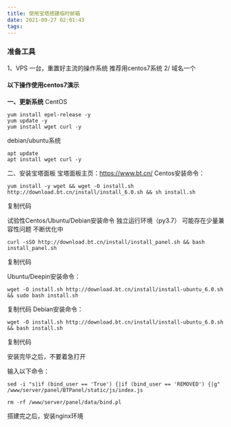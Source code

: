 ```yaml
---
title: 使用宝塔搭建临时邮箱
date: 2021-09-27 02:01:43
tags:
---
```


### 准备工具

1、VPS 一台，重置好主流的操作系统
推荐用centos7系统
2/ 域名一个

#### 以下操作使用centos7演示

**一、更新系统**
CentOS
```
yum install epel-release -y
yum update -y
yum install wget curl -y
```

debian/ubuntu系统

```
apt update 
apt install wget curl -y
```

二、安装宝塔面板
宝塔面板主页：https://www.bt.cn/
Centos安装命令：
```
yum install -y wget && wget -O install.sh http://download.bt.cn/install/install_6.0.sh && sh install.sh
```
复制代码

试验性Centos/Ubuntu/Debian安装命令 独立运行环境（py3.7） 可能存在少量兼容性问题 不断优化中  
```
curl -sSO http://download.bt.cn/install/install_panel.sh && bash install_panel.sh
```
复制代码

Ubuntu/Deepin安装命令：
```
wget -O install.sh http://download.bt.cn/install/install-ubuntu_6.0.sh && sudo bash install.sh
```
复制代码
Debian安装命令：
```
wget -O install.sh http://download.bt.cn/install/install-ubuntu_6.0.sh && bash install.sh
```
复制代码

安装完毕之后，不要着急打开

输入以下命令：
```shell
sed -i "s|if (bind_user == 'True') {|if (bind_user == 'REMOVED') {|g" /www/server/panel/BTPanel/static/js/index.js
 
rm -rf /www/server/panel/data/bind.pl
```

搭建完之后，安装nginx环境








































